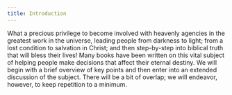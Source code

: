 ```yaml
---
title: Introduction
---
```


What a precious privilege to become involved with heavenly agencies in the greatest work in the universe, leading people from darkness to light; from a lost condition to salvation in Christ; and then step-by-step into biblical truth that will bless their lives! Many books have been written on this vital subject of helping people make decisions that affect their eternal destiny. We will begin with a brief overview of key points and then enter into an extended discussion of the subject. There will be a bit of overlap; we will endeavor, however, to keep repetition to a minimum.